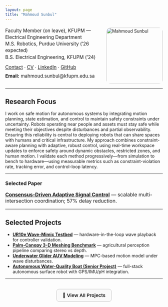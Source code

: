```yaml
---
layout: page
title: "Mahmoud Sunbul"
---
```


<div style="display:flex; align-items:flex-start; justify-content:space-between; flex-wrap:wrap;">
  <div style="flex:1; min-width:280px;">

  <div style="font-size:0.95rem; line-height:1.4; margin-top:4px;">
    <p style="margin:0;">Faculty Member (on leave), KFUPM — Electrical Engineering Department</p>
    <p style="margin:0;">M.S. Robotics, Purdue University (’26 expected)</p>
    <p style="margin:0;">B.S. Electrical Engineering, KFUPM (’24)</p>
  </div>

  <div style="margin-top:10px; margin-bottom:6px; font-size:0.95rem; line-height:1.6;">
    <a href="https://msunbulee.github.io/portfolio/contact/" target="_blank">Contact</a> ·
    <a href="/portfolio/assets/cv/msunbul_Resume.pdf" target="_blank">CV</a> ·
    <a href="https://www.linkedin.com/in/msunbul/" target="_blank">LinkedIn</a> ·
    <a href="https://github.com/MSunbulee" target="_blank">GitHub</a>
  </div>

  <div style="font-size:0.95rem;">
    <strong>Email:</strong> mahmoud.sunbul@kfupm.edu.sa
  </div>

  </div>

  <div style="flex:0 0 auto; margin-left:24px;">
    <img src="/portfolio/assets/images/mahmoud.PNG" alt="Mahmoud Sunbul" width="180" style="border-radius:12px; margin-top:5px;">
  </div>
</div>


---

## Research Focus
  I work on safe motion for autonomous systems by integrating motion planning, state estimation,
   and control to maintain safety constraints under uncertainty. Robots operating near people and
   assets must stay safe while meeting their objectives despite disturbances and partial observability.
   Ensuring this reliability is central to deploying robots that can share spaces with humans and
   critical infrastructure. My approach combines constraint-aware planning with adaptive, robust
   control, using real-time workspace updates to enforce safety around dynamic obstacles, restricted
   zones, and human motion. I validate each method progressively—from simulation to bench
   to hardware—using measurable metrics such as constraint-violation rate, tracking error, and
   control-loop latency.

---
<div style="font-size:1rem; margin-top:20px;">
  <strong>Selected Paper</strong>
  <ul style="list-style-type: none; padding-left: 0;">
    <li>
      <strong><a href="/portfolio/projects/consensus-signal-control/">Consensus-Driven Adaptive Signal Control</a></strong> — scalable multi-intersection coordination; 57% delay reduction.
    </li>
  </ul>
</div>

---
## Selected Projects
  - **[UR10e Wave-Mimic Testbed](/portfolio/projects/ur10e/)** — hardware-in-the-loop wave playback for controller validation.  
  - **[Palm-Canopy 3-D Meshing Benchmark](/portfolio/projects/palm-canopy-mesh/)** — agricultural perception pipeline comparing stereo vs depth.  
  - **[Underwater Glider AUV Modeling](/portfolio/projects/underwater-glider/)** — MPC-based motion model under wave disturbances.  
  - **[Autonomous Water-Quality Boat (Senior Project)](/portfolio/projects/wq-boat/)** — full-stack autonomous surface robot with GPS/IMU/pH integration.  

---

<div style="text-align:center; margin-top:32px;">
  <a href="/portfolio/projects/"
     style="font-weight:600; text-decoration:none; border:1px solid #bbb;
            padding:10px 18px; border-radius:8px; display:inline-block;
            font-size:0.95rem; background:#f9f9f9;">
     📂 View All Projects
  </a>
</div>

